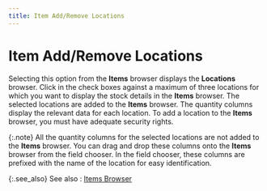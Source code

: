 ```yaml
---
title: Item Add/Remove Locations
---
```


# Item Add/Remove Locations


Selecting this option from the **Items**  browser displays the **Locations**  browser. Click in the check boxes against a maximum of three locations  for which you want to display the stock details in the **Items**  browser. The selected locations are added to the **Items**  browser. The quantity columns display the relevant data for each location.  To add a location to the **Items**  browser, you must have adequate security rights.


{:.note}
All the quantity columns for the selected  locations are not added to the **Items**  browser. You can drag and drop these columns onto the **Items**  browser from the field chooser. In the field chooser, these columns are  prefixed with the name of the location for easy identification.


{:.see_also}
See also
: [Items Browser]({{site.mi_baseurl}}/the-items-browser/the_items_explorer.html)
